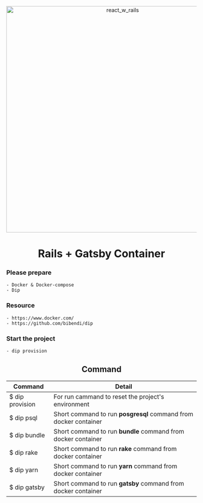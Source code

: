  <p align="center">
  <a href="https://www.gatsbyjs.com">
      <img 
       src="https://www.img.in.th/images/fe43229c24377f7386a418c09ba18fca.png"
       alt="react_w_rails"
       width=600"
   />
  </a>
</p>

<h1 align="center">Rails + Gatsby Container</h1>

### Please prepare
```
- Docker & Docker-compose
- Dip
```

### Resource
```
- https://www.docker.com/
- https://github.com/bibendi/dip
```

### Start the project

```
- dip provision
```

<h2 align="center">Command</h2>
<table align="center">
  <thead>
    <tr>
      <th>Command</th>
      <th>Detail</th>
    </tr>
  </thead>
  <tbody>
    <tr>
      <td>$ dip provision</td>
      <td>For run cammand to reset the project's environment</td>
    </tr>
    <tr>
      <td>$ dip psql</td>
      <td>Short command to run <b>posgresql</b> command from docker container</td>
    </tr>
    <tr>
      <td>$ dip bundle</td>
      <td>Short command to run <b>bundle</b> command from docker container</td>
    </tr>
    <tr>
      <td>$ dip rake</td>
      <td>Short command to run <b>rake</b> command from docker container</td>
    </tr>
    <tr>
      <td>$ dip yarn</td>
      <td>Short command to run <b>yarn</b> command from docker container</td>
    </tr>
    <tr>
      <td>$ dip gatsby</td>
      <td>Short command to run <b>gatsby</b> command from docker container</td>
    </tr>
  </tbody>
</table>
